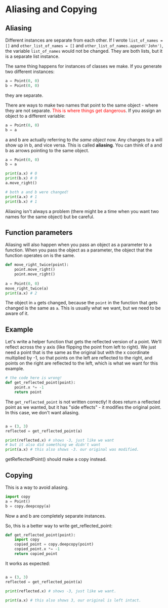 
# Aliasing and Copying

## Aliasing

Different instances are separate from each other. If I wrote  `list_of_names = []` and `other_list_of_names = []` and `other_list_of_names.append('John')`, the variable `list_of_names` would not be changed. They are both lists, but it is a separate list instance.

The same thing happens for instances of classes we make. If you generate two different instances:

```python
a = Point(0, 0)
b = Point(0, 0)
```

they are separate.

There are ways to make two names that point to the same object - where they are not separate. <span style="color:red">This is where things get dangerous</span>. If you assign an object to a different variable:

```python 
a = Point(0, 0)
b = a
```

 a and b are actually referring to *the same object* now. Any changes to a will show up in b, and vice versa. This is called **aliasing**.  You can think of a and b as arrows pointing to the same object.

```python
a = Point(0, 0)
b = a

print(a.x) # 0
print(b.x) # 0
a.move_right()

# both a and b were changed!
print(a.x) # 1
print(b.x) # 1

```

Aliasing isn't always a problem (there might be a time when you want two names for the same object) but be careful.

## Function parameters

Aliasing will also happen when you pass an object as a parameter to a function. When you pass the object as a parameter, the object that the function operates on is the same.

```python
def move_right_twice(point):
    point.move_right()
    point.move_right()
    
a = Point(0, 0)
move_right_twice(a)
print(a.x) # 2

```

The object in `a` gets changed, because the `point` in the function that gets changed is the same as `a`. This is usually what we want, but we need to be aware of it.


## Example

Let's write a helper function that gets the reflected version of a point. We'll reflect across the y axis (like flipping the point from left to right). We just need a point that is the same as the original but with the x coordinate multiplied by -1, so that points on the left are reflected to the right, and points on the right are reflected to the left, which is what we want for this example.

```python
# the code here is wrong!
def get_reflected_point(point):
    point.x *= -1
    return point

```

The `get_reflected_point` is not written correctly! It does return a reflected point as we wanted, but it has "side effects" - it modifies the original point. In this case, we don't want aliasing.

```python

a = (3, 3)
reflected = get_reflected_point(a)

print(reflected.x) # shows -3, just like we want
# but it also did something we didn't want
print(a.x) # this also shows -3. our original was modified.

```

getReflectedPoint() should make a copy instead.


## Copying

This is a way to avoid aliasing.

```python
import copy
a = Point()
b = copy.deepcopy(a)
```

Now a and b are completely separate instances.

So, this is a better way to write get_reflected_point:

```python
def get_reflected_point(point):
    import copy
    copied_point = copy.deepcopy(point)
    copied_point.x *= -1
    return copied_point

```

It works as expected:

```python

a = (3, 3)
reflected = get_reflected_point(a)

print(reflected.x) # shows -3, just like we want.

print(a.x) # this also shows 3, our original is left intact.

```

